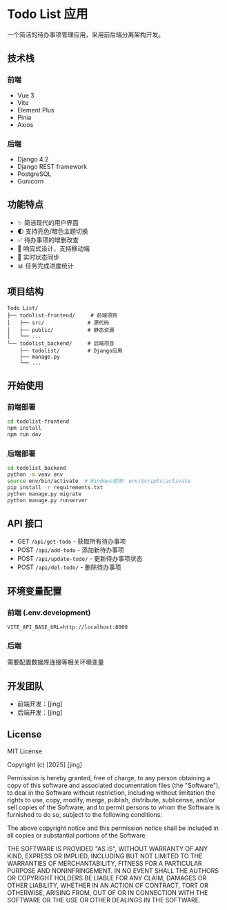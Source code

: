 # Todo List 应用

一个简洁的待办事项管理应用，采用前后端分离架构开发。

## 技术栈

### 前端
- Vue 3
- Vite
- Element Plus
- Pinia
- Axios

### 后端
- Django 4.2
- Django REST framework
- PostgreSQL
- Gunicorn

## 功能特点

- ✨ 简洁现代的用户界面
- 🌓 支持亮色/暗色主题切换
- ✅ 待办事项的增删改查
- 📱 响应式设计，支持移动端
- 🔄 实时状态同步
- 📊 任务完成进度统计

## 项目结构

```
Todo List/
├── todolist-frontend/     # 前端项目
│   ├── src/              # 源代码
│   ├── public/           # 静态资源
│   └── ...
└── todolist_backend/     # 后端项目
    ├── todolist/         # Django应用
    ├── manage.py
    └── ...
```

## 开始使用

### 前端部署
```bash
cd todolist-frontend
npm install
npm run dev
```

### 后端部署
```bash
cd todolist_backend
python -m venv env
source env/bin/activate  # Windows使用: env\Scripts\activate
pip install -r requirements.txt
python manage.py migrate
python manage.py runserver
```

## API 接口

- GET `/api/get-todo` - 获取所有待办事项
- POST `/api/add-todo` - 添加新待办事项
- POST `/api/update-todo/` - 更新待办事项状态
- POST `/api/del-todo/` - 删除待办事项

## 环境变量配置

### 前端 (.env.development)
```
VITE_API_BASE_URL=http://localhost:8000
```

### 后端
需要配置数据库连接等相关环境变量

## 开发团队

- 前端开发：[jing]
- 后端开发：[jing]

## License

MIT License

Copyright (c) [2025] [jing]

Permission is hereby granted, free of charge, to any person obtaining a copy
of this software and associated documentation files (the "Software"), to deal
in the Software without restriction, including without limitation the rights
to use, copy, modify, merge, publish, distribute, sublicense, and/or sell
copies of the Software, and to permit persons to whom the Software is
furnished to do so, subject to the following conditions:

The above copyright notice and this permission notice shall be included in all
copies or substantial portions of the Software.

THE SOFTWARE IS PROVIDED "AS IS", WITHOUT WARRANTY OF ANY KIND, EXPRESS OR
IMPLIED, INCLUDING BUT NOT LIMITED TO THE WARRANTIES OF MERCHANTABILITY,
FITNESS FOR A PARTICULAR PURPOSE AND NONINFRINGEMENT. IN NO EVENT SHALL THE
AUTHORS OR COPYRIGHT HOLDERS BE LIABLE FOR ANY CLAIM, DAMAGES OR OTHER
LIABILITY, WHETHER IN AN ACTION OF CONTRACT, TORT OR OTHERWISE, ARISING FROM,
OUT OF OR IN CONNECTION WITH THE SOFTWARE OR THE USE OR OTHER DEALINGS IN THE
SOFTWARE.
